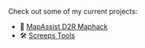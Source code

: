 Check out some of my current projects:

- :scroll: [MapAssist D2R Maphack](https://mapassist.github.io)
- :hammer_and_wrench: [Screeps Tools](https://screeps.admon.dev)
